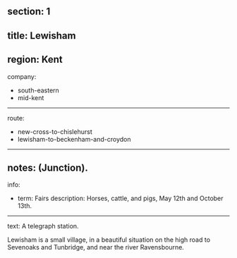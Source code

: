 section: 1
----
title: Lewisham
----
region: Kent
----
company:
- south-eastern
- mid-kent
----
route:
- new-cross-to-chislehurst
- lewisham-to-beckenham-and-croydon
----
notes: (Junction).
----
info:
- term: Fairs
  description: Horses, cattle, and pigs, May 12th and October 13th.
----
text: A telegraph station.

Lewisham is a small village, in a beautiful situation on the high road to Sevenoaks and Tunbridge, and near the river Ravensbourne.
